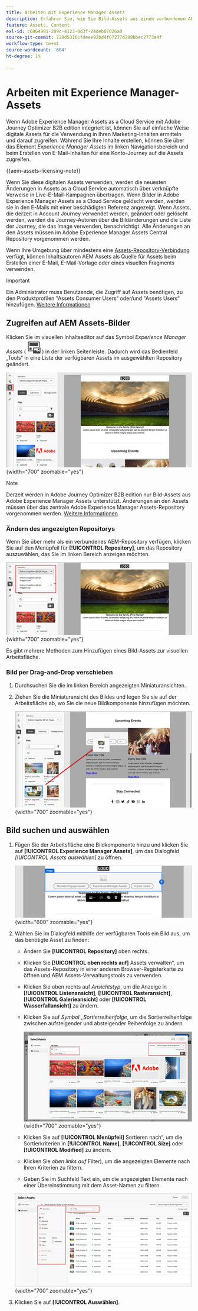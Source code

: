 ```yaml
---
title: Arbeiten mit Experience Manager Assets
description: Erfahren Sie, wie Sie Bild-Assets aus einem verbundenen AEM Assets-Repository beim Erstellen von Inhalten in Adobe Journey Optimizer B2B edition verwenden können.
feature: Assets, Content
exl-id: c6864981-209c-4123-8d3f-24deb07026a0
source-git-commit: 728d5316cfdeee92bd4f67277d299bbec2773a4f
workflow-type: tm+mt
source-wordcount: '604'
ht-degree: 1%

---
```


# Arbeiten mit Experience Manager-Assets

Wenn Adobe Experience Manager Assets as a Cloud Service mit Adobe Journey Optimizer B2B edition integriert ist, können Sie auf einfache Weise digitale Assets für die Verwendung in Ihren Marketing-Inhalten ermitteln und darauf zugreifen. Während Sie Ihre Inhalte erstellen, können Sie über das Element _Experience Manager Assets_ im linken Navigationsbereich und beim Erstellen von E-Mail-Inhalten für eine Konto-Journey auf die Assets zugreifen.

{{aem-assets-licensing-note}}

Wenn Sie diese digitalen Assets verwenden, werden die neuesten Änderungen in Assets as a Cloud Service automatisch über verknüpfte Verweise in Live-E-Mail-Kampagnen übertragen. Wenn Bilder in Adobe Experience Manager Assets as a Cloud Service gelöscht werden, werden sie in den E-Mails mit einer beschädigten Referenz angezeigt. Wenn Assets, die derzeit in Account Journey verwendet werden, geändert oder gelöscht werden, werden die Journey-Autoren über die Bildänderungen und die Liste der Journey, die das Image verwenden, benachrichtigt. Alle Änderungen an den Assets müssen im Adobe Experience Manager Assets Central Repository vorgenommen werden.

Wenn Ihre Umgebung über mindestens eine [Assets-Repository-Verbindung](../admin/configure-aem-repositories.md) verfügt, können Inhaltsautoren AEM Assets als Quelle für Assets beim Erstellen einer E-Mail, E-Mail-Vorlage oder eines visuellen Fragments verwenden.

>[!IMPORTANT]
>
>Ein Administrator muss Benutzende, die Zugriff auf Assets benötigen, zu den Produktprofilen &quot;Assets Consumer Users“ oder/und &quot;Assets Users“ hinzufügen. [Weitere Informationen](https://experienceleague.adobe.com/en/docs/experience-manager-cloud-service/content/security/ims-support#managing-products-and-user-access-in-admin-console)

## Zugreifen auf AEM Assets-Bilder

Klicken Sie im visuellen Inhaltseditor auf das Symbol _Experience Manager Assets_ ( ![Experience Manager Assets-Symbol](../../assets/do-not-localize/icon-assets-aem.svg) ) in der linken Seitenleiste. Dadurch wird das Bedienfeld „Tools“ in eine Liste der verfügbaren Assets im ausgewählten Repository geändert.

![Klicken Sie auf das Symbol Assets-Selektor , um auf die Bild-Assets zuzugreifen](./assets/content-assets-selector-aem-assets.png){width="700" zoomable="yes"}

>[!NOTE]
>
>Derzeit werden in Adobe Journey Optimizer B2B edition nur Bild-Assets aus Adobe Experience Manager Assets unterstützt. Änderungen an den Assets müssen über das zentrale Adobe Experience Manager Assets-Repository vorgenommen werden. [Weitere Informationen](https://experienceleague.adobe.com/en/docs/experience-manager-cloud-service/content/assets/manage/manage-digital-assets)

### Ändern des angezeigten Repositorys

Wenn Sie über mehr als ein verbundenes AEM-Repository verfügen, klicken Sie auf den Menüpfeil für **[!UICONTROL Repository]**, um das Repository auszuwählen, das Sie im linken Bereich anzeigen möchten.

![Wählen Sie ein AEM Assets-Repository, um auf die Bild-Assets zuzugreifen](./assets/content-assets-selector-aem-repo.png){width="700" zoomable="yes"}

Es gibt mehrere Methoden zum Hinzufügen eines Bild-Assets zur visuellen Arbeitsfläche.

### Bild per Drag-and-Drop verschieben

1. Durchsuchen Sie die im linken Bereich angezeigten Miniaturansichten.

1. Ziehen Sie die Miniaturansicht des Bildes und legen Sie sie auf der Arbeitsfläche ab, wo Sie die neue Bildkomponente hinzufügen möchten.

   ![Bild-Assets per Drag-and-Drop verschieben](./assets/content-drag-drop-image-aem-assets.png){width="700" zoomable="yes"}

## Bild suchen und auswählen

1. Fügen Sie der Arbeitsfläche eine Bildkomponente hinzu und klicken Sie auf **[!UICONTROL Experience Manager Assets]**, um das Dialogfeld _[!UICONTROL Assets auswählen]_ zu öffnen.

   ![Asset für die Bildkomponente auswählen](./assets/content-image-component-empty.png){width="600" zoomable="yes"}

1. Wählen Sie im Dialogfeld mithilfe der verfügbaren Tools ein Bild aus, um das benötigte Asset zu finden:

   * Ändern Sie **[!UICONTROL Repository]** oben rechts.

   * Klicken Sie **[!UICONTROL oben rechts auf]** Assets verwalten“, um das Assets-Repository in einer anderen Browser-Registerkarte zu öffnen und AEM Assets-Verwaltungstools zu verwenden.

   * Klicken Sie oben rechts auf _Ansichtstyp_, um die Anzeige in **[!UICONTROL Listenansicht]**, **[!UICONTROL Rasteransicht]**, **[!UICONTROL Galerieansicht]** oder **[!UICONTROL Wasserfallansicht]** zu ändern.

   * Klicken Sie auf _Symbol „Sortierreihenfolge_, um die Sortierreihenfolge zwischen aufsteigender und absteigender Reihenfolge zu ändern.

     ![Verwenden Sie Tools im Dialogfeld &quot;Assets auswählen“, um ein Bild-Asset zu suchen und auszuwählen](./assets/content-select-assets-dialog-aem.png){width="700" zoomable="yes"}

   * Klicken Sie auf **[!UICONTROL Menüpfeil]** Sortieren nach“, um die Sortierkriterien in **[!UICONTROL Name]**, **[!UICONTROL Size]** oder **[!UICONTROL Modified]** zu ändern.

   * Klicken Sie _oben links auf_ Filter), um die angezeigten Elemente nach Ihren Kriterien zu filtern.

   * Geben Sie im Suchfeld Text ein, um die angezeigten Elemente nach einer Übereinstimmung mit dem Asset-Namen zu filtern.

   ![Verwenden Sie das Filter- und Suchfeld, um das Asset zu finden](./assets/content-select-assets-dialog-aem-filter.png){width="700" zoomable="yes"}

1. Klicken Sie auf **[!UICONTROL Auswählen]**.
<!-- 

## Upload assets

To import files to Assets as a Cloud Service, you first need to browse or create the folder to be used for storage. You can then import an asset and add it to your email content. After assets are uploaded, you can [use the image assets as you author content](./assets-overview.md#add-assets-to-your-content).

1. While authoring your content in the email designer, drag an image element into the canvas. 

   The properties on the right reflect the image element selection. 

1. Click **[!UICONTROL Import media]** to open the _[!UICONTROL Upload image]_ dialog.

1. If your file system is open to your image file, drag and drop the file on the box in the dialog.

   ![Upload image file to Assets repository](./assets/email-designer-image-upload.png){width="700" zoomable="yes"}

   You can also click the **[!UICONTROL Select a file from your computer]** link and use your file system to locate and select the image file. Click Open and the image file is displayed in the box.

1. Click **[!UICONTROL Import]**.
-->
